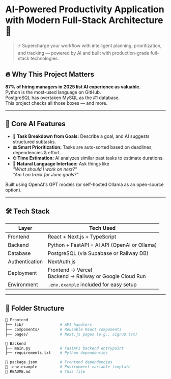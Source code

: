 # AI-Powered Productivity Application with Modern Full-Stack Architecture 🚀

> ⚡ Supercharge your workflow with intelligent planning, prioritization, and tracking — powered by AI and built with production-grade full-stack technologies.

## 🔥 Why This Project Matters

**87% of hiring managers in 2025 list AI experience as valuable.**  
Python is the most-used language on GitHub.  
PostgreSQL has overtaken MySQL as the #1 database.  
This project checks all those boxes — and more.

---

## 🧠 Core AI Features

- **🧩 Task Breakdown from Goals:** Describe a goal, and AI suggests structured subtasks.
- **⚖️ Smart Prioritization:** Tasks are auto-sorted based on deadlines, dependencies & effort.
- **⏱ Time Estimation:** AI analyzes similar past tasks to estimate durations.
- **💬 Natural Language Interface:** Ask things like  
  _"What should I work on next?"_  
  _"Am I on track for June goals?"_

Built using OpenAI's GPT models (or self-hosted Ollama as an open-source option).

---

## 🛠 Tech Stack

| Layer            | Tech Used                                                                 |
|------------------|---------------------------------------------------------------------------|
| Frontend         | React + Next.js + TypeScript                                              |
| Backend          | Python + FastAPI + AI API (OpenAI or Ollama)                             |
| Database         | PostgreSQL (via Supabase or Railway DB)                                  |
| Authentication   | NextAuth.js                                                               |
| Deployment       | Frontend → Vercel<br>Backend → Railway or Google Cloud Run               |
| Environment      | `.env.example` included for easy setup                                    |

---

## 📂 Folder Structure

```bash
📁 Frontend
├── lib/                # API handlers
├── components/         # Reusable React components
├── pages/              # Next.js pages (e.g., signup.tsx)

📁 Backend
├── main.py             # FastAPI backend entrypoint
├── requirements.txt    # Python dependencies

📄 package.json          # Frontend dependencies
📄 .env.example          # Environment variable template
📄 README.md             # This file

